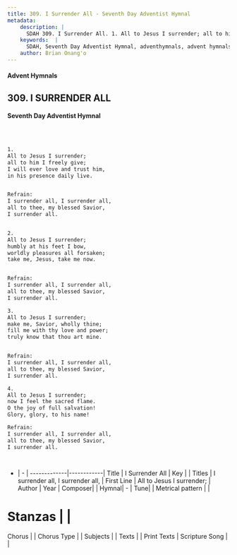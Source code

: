 ```yaml
---
title: 309. I Surrender All - Seventh Day Adventist Hymnal
metadata:
    description: |
      SDAH 309. I Surrender All. 1. All to Jesus I surrender; all to him I freely give; I will ever love and trust him, in his presence daily live. 
    keywords:  |
      SDAH, Seventh Day Adventist Hymnal, adventhymnals, advent hymnals, I Surrender All, All to Jesus I surrender; ,I surrender all, I surrender all,
    author: Brian Onang'o
---
```


#### Advent Hymnals
## 309. I SURRENDER ALL
#### Seventh Day Adventist Hymnal

```txt



1.
All to Jesus I surrender;
all to him I freely give;
I will ever love and trust him,
in his presence daily live.


Refrain:
I surrender all, I surrender all,
all to thee, my blessed Savior,
I surrender all.


2.
All to Jesus I surrender;
humbly at his feet I bow,
worldly pleasures all forsaken;
take me, Jesus, take me now.


Refrain:
I surrender all, I surrender all,
all to thee, my blessed Savior,
I surrender all.

3.
All to Jesus I surrender;
make me, Savior, wholly thine;
fill me with thy love and power;
truly know that thou art mine.


Refrain:
I surrender all, I surrender all,
all to thee, my blessed Savior,
I surrender all.

4.
All to Jesus I surrender;
now I feel the sacred flame.
O the joy of full salvation!
Glory, glory, to his name!

Refrain:
I surrender all, I surrender all,
all to thee, my blessed Savior,
I surrender all.




```

- |   -  |
-------------|------------|
Title | I Surrender All |
Key |  |
Titles | I surrender all, I surrender all, |
First Line | All to Jesus I surrender; |
Author | 
Year | 
Composer|  |
Hymnal|  - |
Tune|  |
Metrical pattern | |
# Stanzas |  |
Chorus |  |
Chorus Type |  |
Subjects |  |
Texts |  |
Print Texts | 
Scripture Song |  |
  
